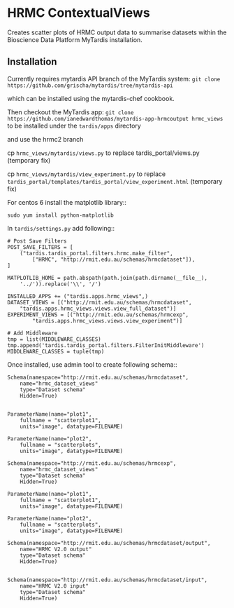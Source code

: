 HRMC ContextualViews
====================

Creates scatter plots of HRMC output data to summarise datasets within
the Bioscience Data Platform MyTardis installation.

Installation
------------

Currently requires mytardis API branch of the MyTardis system:
``git clone https://github.com/grischa/mytardis/tree/mytardis-api``

which can be installed using the mytardis-chef cookbook.

Then checkout the MyTardis app:
``git clone https://github.com/ianedwardthomas/mytardis-app-hrmcoutput hrmc_views``
to be installed under the ``tardis/apps`` directory

and use the hrmc2 branch

cp ``hrmc_views/mytardis/views.py`` to replace tardis_portal/views.py (temporary fix)

cp ``hrmc_views/mytardis/view_experiment.py`` to replace ``tardis_portal/templates/tardis_portal/view_experiment.html`` (temporary fix)


For centos 6 install the matplotlib library::

    sudo yum install python-matplotlib


In ``tardis/settings.py`` add following::

    # Post Save Filters
    POST_SAVE_FILTERS = [
        ("tardis.tardis_portal.filters.hrmc.make_filter",
            ["HRMC", "http://rmit.edu.au/schemas/hrmcdataset"]),
    ]

    MATPLOTLIB_HOME = path.abspath(path.join(path.dirname(__file__),
        '../')).replace('\\', '/')

    INSTALLED_APPS += ("tardis.apps.hrmc_views",)
    DATASET_VIEWS = [("http://rmit.edu.au/schemas/hrmcdataset",
        "tardis.apps.hrmc_views.views.view_full_dataset")]
    EXPERIMENT_VIEWS = [("http://rmit.edu.au/schemas/hrmcexp",
            "tardis.apps.hrmc_views.views.view_experiment")]

    # Add Middleware
    tmp = list(MIDDLEWARE_CLASSES)
    tmp.append('tardis.tardis_portal.filters.FilterInitMiddleware')
    MIDDLEWARE_CLASSES = tuple(tmp)

Once installed, use admin tool to create following schema::

    Schema(namespace="http://rmit.edu.au/schemas/hrmcdataset",
        name="hrmc_dataset_views"
        type="Dataset schema"
        Hidden=True)


    ParameterName(name="plot1",
        fullname = "scatterplot1",
        units="image", datatype=FILENAME)

    ParameterName(name="plot2",
        fullname = "scatterplots",
        units="image", datatype=FILENAME)

    Schema(namespace="http://rmit.edu.au/schemas/hrmcexp",
        name="hrmc_dataset_views"
        type="Dataset schema"
        Hidden=True)

    ParameterName(name="plot1",
        fullname = "scatterplot1",
        units="image", datatype=FILENAME)

    ParameterName(name="plot2",
        fullname = "scatterplots",
        units="image", datatype=FILENAME)

    Schema(namespace="http://rmit.edu.au/schemas/hrmcdataset/output",
        name="HRMC V2.0 output"
        type="Dataset schema"
        Hidden=True)


    Schema(namespace="http://rmit.edu.au/schemas/hrmcdataset/input",
        name="HRMC V2.0 input"
        type="Dataset schema"
        Hidden=True)
